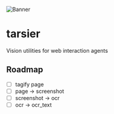 ![Banner](../main/public/tarsier.png?raw=true)

# tarsier
Vision utilities for web interaction agents

## Roadmap
- [ ] tagify page
- [ ] page -> screenshot
- [ ] screenshot -> ocr
- [ ] ocr -> ocr_text
